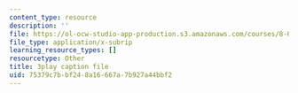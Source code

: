 ```yaml
---
content_type: resource
description: ''
file: https://ol-ocw-studio-app-production.s3.amazonaws.com/courses/8-01sc-classical-mechanics-fall-2016/75379c7bbf248a16667a7b927a44bbf2_kJxsMnRZXqE.srt
file_type: application/x-subrip
learning_resource_types: []
resourcetype: Other
title: 3play caption file
uid: 75379c7b-bf24-8a16-667a-7b927a44bbf2
---
```

